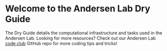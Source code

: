 # Welcome to the Andersen Lab Dry Guide

The Dry Guide details the computational infrastructure and tasks used in the Andersen Lab. Looking for more resources? Check out our Andersen Lab [code club](https://github.com/AndersenLab/code_club) GitHub repo for more coding tips and tricks!